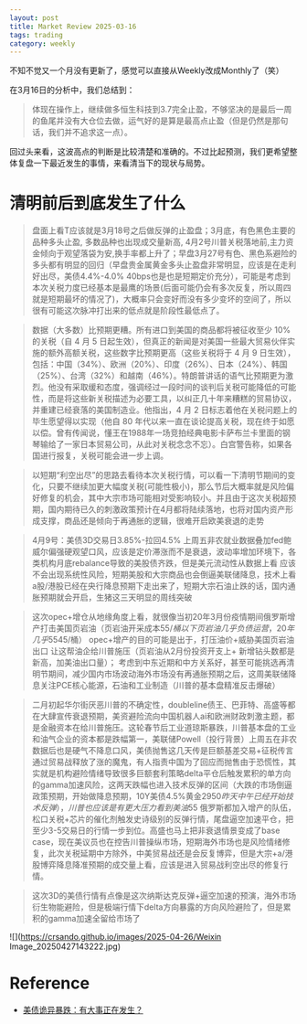 ```yaml
---
layout: post
title: Market Review 2025-03-16
tags: trading
category: weekly
---
```


不知不觉又一个月没有更新了，感觉可以直接从Weekly改成Monthly了（笑）


在3月16日的分析中，我们总结到：

> 体现在操作上，继续做多恒生科技到3.7完全止盈，不够坚决的是最后一周的鱼尾并没有大仓位去做，运气好的是算是最高点止盈（但是仍然是那句话，我们并不追求这一点）。

回过头来看，这波高点的判断是比较清楚和准确的。不过比起预测，我们更希望整体复盘一下最近发生的事情，来看清当下的现状与局势。

# 清明前后到底发生了什么

> 盘面上看T应该就是3月18号之后做反弹的止盈盘；3月底，有色黑色主要的品种多头止盈, 多数品种也出现成交量新高, 4月2号川普关税落地前,主力资金倾向于观望落袋为安,换手率都上升了；早盘3月27号有色、黑色系避险的多头都有明显的回归（早盘贵金属黄金多头止盈盘非常明显，应该是在走利好出尽，美债4.4%-4.0% 40bps也是也是短期定价充分），可能是考虑到本次关税力度已经基本是最鹰的场景(后面可能仍会有多次反复，所以周四就是短期最坏的情况了)，大概率只会变好而没有多少变坏的空间了，所以很有可能这次脉冲打出来的低点就是阶段性最低点了。

> 数据（大多数）比预期更糟。所有进口到美国的商品都将被征收至少 10% 的关税（自 4 月 5 日起生效），但真正的新闻是对美国一些最大贸易伙伴实施的额外高额关税，这些数字比预期更高（这些关税将于 4 月 9 日生效），包括：中国（34%）、欧洲（20%）、印度（26%）、日本（24%）、韩国（25%）、台湾（32%）和越南（46%）。特朗普讲话的语气比预期更为激烈。他没有采取缓和态度，强调经过一段时间的谈判后关税可能降低的可能性，而是将这些新关税描述为必要工具，以纠正几十年来糟糕的贸易协议，并重建已经衰落的美国制造业。他指出，4 月 2 日标志着他在关税问题上的毕生愿望得以实现（他自 80 年代以来一直在谈论提高关税，现在终于如愿以偿。曾有传闻说，懂王在1988年一场竞拍经典电影卡萨布兰卡里面的钢琴输给了一家日本贸易公司，从此对关税念念不忘）。白宫警告称，如果各国进行报复，关税可能会进一步上调。

> 以短期“利空出尽”的思路去看待本次关税行情，可以看一下清明节期间的变化，只要不继续加更大幅度关税(可能性极小)，那么节后大概率就是风险偏好修复的机会，其中大宗市场可能相对受影响较小。并且由于这次关税超预期，国内期待已久的刺激政策预计在4月都将陆续落地，也将对国内资产形成支撑，商品还是倾向于再通胀的逻辑，很难开启欧美衰退的走势

> 4月9号：美债3D交易日3.85%-拉回4.5%  上周五非农就业数据叠加fed鲍威尔偏强硬观望口风，应该是定价滞涨而不是衰退，波动率增加环境下，各类机构月底rebalance导致的美股债齐跌，但是美元流动性从数据上看 应该不会出现系统性风险，短期美股和大宗商品也会倒逼美联储降息，技术上看a股/港股已经在央行降息预期下走出来了，短期大宗石油止跌的话，国内通胀预期就会开启，生猪这三天明显的周线突破

> 这次opec+增仓从地缘角度上看，就很像当初20年3月份疫情期间俄罗斯增产打击美国页岩油（页岩油开采成本$55/桶以下页岩油几乎负债运营，20年几乎55%的油气企业破产，中东轻油成本能扛到$45/桶） opec+增产的目的可能是出于，打压油价+威胁美国页岩油出口 让这帮油企给川普施压（页岩油从2月份投资开支上+ 新增钻头数都是新高，加美油出口量）；
考虑到中东近期和中方关系好，甚至可能挑选再清明节期间，减少国内市场波动海外市场没有再通胀预期之后，这周美联储降息关注PCE核心能源，石油和工业制造（川普的基本盘精准反击爆破）

> 二月初起华尔街厌恶川普的不确定性，doubleline债王、巴菲特、高盛等都在大肆宣传衰退预期，美资避险流向中国机器人ai和欧洲财政刺激主题，都是金融资本在给川普施压。这轮春节后工业道琼斯暴跌，川普基本盘的工业和油气企业的资本都是跌幅第一，美联储Powell（投行背景）上周五在非农数据后也是硬气不降息口风，美债抛售这几天传是巨额基差交易+征税传言通过贸易战释放了涨的魔鬼，有人指责中国为了回应而抛售由于恐慌性，其实就是机构避险情绪导致很多巨额套利策略delta平仓后触发累积的单方向的gamma加速风险，这两天跌幅也进入技术反弹的区间（大跌的市场倒逼政策预期，开始做降息预期，10Y美债4.5%黄金2950$昨天中午已经开始技术反弹 ），川普也应该是有更大压力看到美油55$ 俄罗斯都加入增产的队伍，松口关税+芯片的催化剂触发史诗级别的反弹行情，尾盘逼空加速平仓，把至少3-5交易日的行情一步到位。高盛也马上把非衰退情景变成了base case，现在美议员也在控告川普操纵市场，短期海外市场也是风险情绪修复，此次关税延期中方除外，中美贸易战还是会反复博弈，但是大宗+a/港股博弈降息降准预期的成交量上看，应该是进入贸易战利空出尽的修复行情。

> 这次3D的美债行情有点像是这次纳斯达克反弹+逼空加速的预演，海外市场衍生物能避险，但是极端行情下delta方向暴露的方向风险避险了，但是累积的gamma加速全留给市场了

![](https://crsando.github.io/images/2025-04-26/Weixin Image_20250427143222.jpg)

# Reference

- [美债诡异暴跌：有大事正在发生？](https://mp.weixin.qq.com/s/zfWy2YW9fw-e3O05CICm6g)